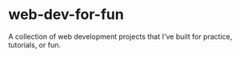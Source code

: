 # web-dev-for-fun
A collection of web development projects that I've built for practice, tutorials, or fun.
